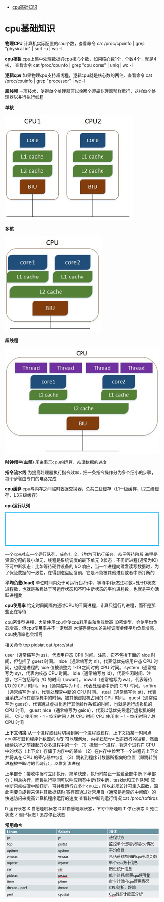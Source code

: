 <!-- GFM-TOC -->
* [cpu基础知识](#cpu基础知识)
<!-- GFM-TOC -->

# cpu基础知识

**物理CPU**   计算机实际配置的cpu个数，查看命令 cat /proc/cpuinfo | grep "physical id" | sort -u | wc -l

**cpu核数**   cpu上集中处理数据的cpu核心个数，如果核心数1个，个数4个，就是4核， 查看命令 cat /proc/cpuinfo | grep "cpu cores" | uniq | wc -l

**逻辑cpu**   如果物理cpu支持超线程，逻辑cpu就是核心数的两倍，查看命令 cat /proc/cpuinfo | grep "processor" | wc -l

**超线程**   一项技术，使得单个处理器可以像两个逻辑处理器那样运行，这样单个处理器以并行执行线程

**单核**

![image](https://github.com/Wang520YY/wiki/blob/master/images/单核.jpg)
 
 **多核**
 
![image](https://github.com/Wang520YY/wiki/blob/master/images/多核.jpg)

**超线程**

 ![image](https://github.com/Wang520YY/wiki/blob/master/images/超线程.jpg)

**时钟频率(主频)**     用来表示cpu的运算，处理数据的速度

**指令流水线**    为提高处理器执行指令效率，把一条指令操作分为多个细小的步骤，每个步骤由专门的电路完成

**cpu缓存**    cpu与内存之间临时数据交换器，总共三级缓存（L1一级缓存、L2二级缓存、L3三级缓存）

**cpu运行队列**     

![image](https://github.com/Wang520YY/wiki/blob/master/images/运行队列.png)

一个cpu对应一个运行队列，任务1、2、3均为可执行任务，处于等待阶段
进程是资源分配的最小单元，线程是系统调度的最下单元
D状态：不间断进程(通常为IO)
不可中断状态：比如等待硬件设备的 I/O 响应，当一个进程向磁盘读写数据时，为了保证数据的一致性，在得到磁盘回复前，它是不能被其他进程或者中断打断的

**平均负载(load)**  单位时间内处于可运行(运行中、等待中)状态进程数+处于D状态进程数，也就是系统处于可运行状态和不可中断状态的平均进程数，也就是平均活跃进程数

**cpu使用率**      给定时间间隔内通过CPU的不同进程，计算只运行的进程，而不是那些正在等待    

cpu密集型进程，大量使用cpu会使cpu利用率和负载增高
IO密集型，会使平均负载增高，但cpu使用率并不一定增高
大量等待cpu的进程调度会使平均负载增高，cpu使用率也会增高

相关命令    top pidstat cat /proc/stat

user（通常缩写为 us），代表用户态 CPU 时间。注意，它不包括下面的 nice 时间，但包括了 guest 时间。
nice（通常缩写为 ni），代表低优先级用户态 CPU 时间，也就是进程的 nice 值被调整为 1-19 之间时的 CPU 时间。
system（通常缩写为 sy），代表内核态 CPU 时间。
idle（通常缩写为 id），代表空闲时间。注意，它不包括等待 I/O 的时间（iowait）。
iowait（通常缩写为 wa），代表等待 I/O 的 CPU 时间。
irq（通常缩写为 hi），代表处理硬中断的 CPU 时间。
softirq（通常缩写为 si），代表处理软中断的 CPU 时间。
steal（通常缩写为 st），代表当系统运行在虚拟机中的时候，被其他虚拟机占用的 CPU 时间。
guest（通常缩写为 guest），代表通过虚拟化运行其他操作系统的时间，也就是运行虚拟机的 CPU 时间。
guest_nice（通常缩写为 gnice），代表以低优先级运行虚拟机的时间。 CPU 使用率 = 1 - 空闲时间 / 总 CPU 时间
CPU 使用率 = 1 - 空闲时间 / 总 CPU 时间

**上下文切换**       从一个进程或线程切换到另一个进程或线程，上下文指某一时间点cpu寄存器和程序计数器的内容
可以理解为，内核挂起cpu当前运行的进程，然后继续执行之前挂起的众多进程中的一个
（1）挂起一个进程，将这个进程在 CPU 中的状态（上下文）存储于内存中的某处
（2）在内存中检索下一个进程的上下文并将其在 CPU 的寄存器中恢复
（3）跳转到程序计数器所指向的位置（即跳转到进程被中断时的代码行），以恢复该进程

上半部分：接收中断时立即执行，简单快速，执行时禁止一些或全部中断
下半部分：稍后执行，而且执行期间可以响应所有中断(软中断，tasklet和工作队列)
软中断只能被硬中断打断，可并发运行在多个cpu上，所以必须设计可重入函数，因此需要自旋锁来保护其数据结构
寄存器通过对常用值（通常是运算的中间值）的快速访问来提高计算机程序运行的速度
查看软中断的运行情况  cat /proc/softirqs

R   运行状态
S   自愿睡眠状态
D   非自愿睡眠状态，不可中断睡眠
T   停止状态
X   死亡状态
Z   僵尸状态
t   追踪停止状态

**常用命令**
![image](https://github.com/Wang520YY/wiki/blob/master/images/常用命令.png)

